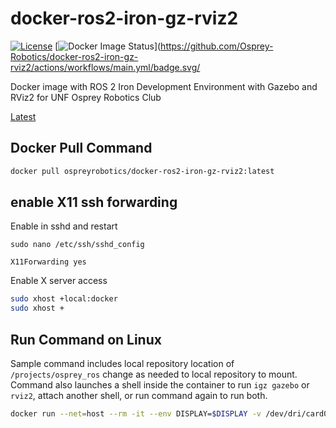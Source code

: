 # docker-ros2-iron-gz-rviz2
[![License](https://img.shields.io/badge/License-Apache_2.0-blue.svg?style=plastic)](https://github.com/Osprey-Robotics/docker-ros2-iron-gz-rviz2/blob/master/LICENSE.txt)
[![Docker Image Status](https://img.shields.io/docker/cloud/build/ospreyrobotics/docker-ros2-iron.svg?colorA=9977bb&style=plastic)](https://github.com/Osprey-Robotics/docker-ros2-iron-gz-rviz2/actions/workflows/main.yml/badge.svg/

Docker image with ROS 2 Iron Development Environment with Gazebo and RViz2
for UNF Osprey Robotics Club

[Latest](https://hub.docker.com/r/ospreyrobotics/docker-ros2-iron/tags)

## Docker Pull Command
```bash
docker pull ospreyrobotics/docker-ros2-iron-gz-rviz2:latest
```

## enable X11 ssh forwarding
Enable in sshd and restart
```
sudo nano /etc/ssh/sshd_config

X11Forwarding yes
```

Enable X server access
```bash
sudo xhost +local:docker
sudo xhost +
```

## Run Command on Linux
Sample command includes local repository location of `/projects/osprey_ros`
change as needed to local repository to mount. Command also launches a shell
inside the container to run `igz gazebo` or `rviz2`, attach another shell,
or run command again to run both.
```bash
docker run --net=host --rm -it --env DISPLAY=$DISPLAY -v /dev/dri/card0:/dev/dri/card0 -v /projects/osprey_ros/:/opt/ros_ws/src/osprey_ros:latest 
```
